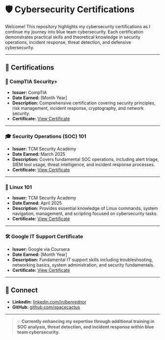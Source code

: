 
# 🛡️ Cybersecurity Certifications

Welcome! This repository highlights my cybersecurity certifications as I continue my journey into blue team cybersecurity. Each certification demonstrates practical skills and theoretical knowledge in security operations, incident response, threat detection, and defensive cybersecurity.

---

## 📜 Certifications

### 🏅 CompTIA Security+
- **Issuer:** CompTIA
- **Date Earned:** [Month Year] 
- **Description:** Comprehensive certification covering security principles, risk management, incident response, cryptography, and network security.
- **Certificate:** [View Certificate](https://www.credly.com/earner/earned/badge/0ef3815a-873a-4073-97ef-df852f1aef5f)

---

### 🎓 Security Operations (SOC) 101
- **Issuer:** TCM Security Academy
- **Date Earned:** March 2025
- **Description:** Covers fundamental SOC operations, including alert triage, SIEM tool usage, threat intelligence, and incident response processes.
- **Certificate:** [View Certificate](certificate-of-completion-for-security-operations-soc-101-2.pdf)

---

### 🐧 Linux 101
- **Issuer:** TCM Security Academy
- **Date Earned:** April 2025
- **Description:** Provides essential knowledge of Linux commands, system navigation, management, and scripting focused on cybersecurity tasks.
- **Certificate:** [View Certificate](certificate-of-completion-for-linux-101-1.pdf)

---

### 🛠️ Google IT Support Certificate
- **Issuer:** Google via Coursera
- **Date Earned:** [Month Year]
- **Description:** Fundamental IT support skills including troubleshooting, networking basics, system administration, and security fundamentals.
- **Certificate:** [View Certificate](https://www.credly.com/earner/earned/badge/2c118028-fc47-413d-84de-5dda63b1515b)

---

## 🔗 Connect

- **LinkedIn:** [linkedin.com/in/benrednor](https://www.linkedin.com/in/benrednor/)
- **GitHub:** [github.com/spacecactus](https://github.com/A-Space-Cactus)

---

> 💡 **Currently enhancing my expertise through additional training in SOC analysis, threat detection, and incident response within blue team cybersecurity.**
